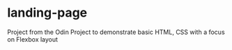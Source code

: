 # landing-page
Project from the Odin Project to demonstrate basic HTML, CSS with a focus on Flexbox layout
